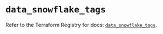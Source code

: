 # `data_snowflake_tags`

Refer to the Terraform Registry for docs: [`data_snowflake_tags`](https://registry.terraform.io/providers/snowflakedb/snowflake/2.4.0/docs/data-sources/tags).
